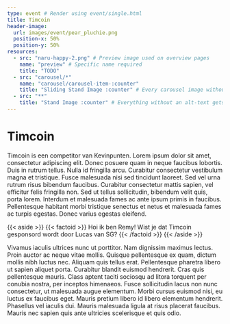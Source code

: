 ```yaml
---
type: event # Render using event/single.html
title: Timcoin
header-image:
  url: images/event/pear_pluchie.png
  position-x: 50%
  position-y: 50%
resources:
  - src: "naru-happy-2.png" # Preview image used on overview pages
    name: "preview" # Specific name required
    title: "TODO"
  - src: "carousel/*"
    name: "carousel/carousel-item-:counter"
    title: "Sliding Stand Image :counter" # Every carousel image without an alt-text gets a special name
  - src: "**"
    title: "Stand Image :counter" # Everything without an alt-text gets a special name
---
```



# Timcoin
Timcoin is een competitor van Kevinpunten. Lorem ipsum dolor sit amet, consectetur adipiscing elit. Donec posuere quam in neque faucibus lobortis. Duis in rutrum tellus. Nulla id fringilla arcu. Curabitur consectetur vestibulum magna et tristique. Fusce malesuada nisi sed tincidunt laoreet. Sed vel urna rutrum risus bibendum faucibus. Curabitur consectetur mattis sapien, vel efficitur felis fringilla non. Sed ut tellus sollicitudin, bibendum velit quis, porta lorem. Interdum et malesuada fames ac ante ipsum primis in faucibus. Pellentesque habitant morbi tristique senectus et netus et malesuada fames ac turpis egestas. Donec varius egestas eleifend.

{{< aside >}}
    {{< factoid >}}
        Hoi ik ben Remy! Wist je dat Timcoin gesponsord wordt door Lucas van SG?
    {{< /factoid >}}
{{< /aside >}}

Vivamus iaculis ultrices nunc ut porttitor. Nam dignissim maximus lectus. Proin auctor ac neque vitae mollis. Quisque pellentesque ex quam, dictum mollis nibh luctus nec. Aliquam quis tellus erat. Pellentesque pharetra libero ut sapien aliquet porta. Curabitur blandit euismod hendrerit. Cras quis pellentesque mauris. Class aptent taciti sociosqu ad litora torquent per conubia nostra, per inceptos himenaeos. Fusce sollicitudin lacus non nunc consectetur, ut malesuada augue elementum. Morbi cursus euismod nisi, eu luctus ex faucibus eget. Mauris pretium libero id libero elementum hendrerit. Phasellus vel iaculis dui. Mauris malesuada ligula at risus placerat faucibus. Mauris nec sapien quis ante ultricies scelerisque et quis odio.
